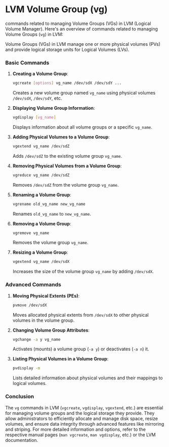# LVM Volume Group (vg) 

commands related to managing Volume Groups (VGs) in LVM (Logical Volume Manager). Here's an overview of commands related to managing Volume Groups (`vg`) in LVM:

Volume Groups (VGs) in LVM manage one or more physical volumes (PVs) and provide logical storage units for Logical Volumes (LVs).

### Basic Commands

1. **Creating a Volume Group**:
   ```bash
   vgcreate [options] vg_name /dev/sdX /dev/sdY ...
   ```
   Creates a new volume group named `vg_name` using physical volumes `/dev/sdX`, `/dev/sdY`, etc.

2. **Displaying Volume Group Information**:
   ```bash
   vgdisplay [vg_name]
   ```
   Displays information about all volume groups or a specific `vg_name`.

3. **Adding Physical Volumes to a Volume Group**:
   ```bash
   vgextend vg_name /dev/sdZ
   ```
   Adds `/dev/sdZ` to the existing volume group `vg_name`.

4. **Removing Physical Volumes from a Volume Group**:
   ```bash
   vgreduce vg_name /dev/sdZ
   ```
   Removes `/dev/sdZ` from the volume group `vg_name`.

5. **Renaming a Volume Group**:
   ```bash
   vgrename old_vg_name new_vg_name
   ```
   Renames `old_vg_name` to `new_vg_name`.

6. **Removing a Volume Group**:
   ```bash
   vgremove vg_name
   ```
   Removes the volume group `vg_name`.

7. **Resizing a Volume Group**:
   ```bash
   vgextend vg_name /dev/sdX
   ```
   Increases the size of the volume group `vg_name` by adding `/dev/sdX`.

### Advanced Commands

1. **Moving Physical Extents (PEs)**:
   ```bash
   pvmove /dev/sdX
   ```
   Moves allocated physical extents from `/dev/sdX` to other physical volumes in the volume group.

2. **Changing Volume Group Attributes**:
   ```bash
   vgchange -a y vg_name
   ```
   Activates (mounts) a volume group (`-a y`) or deactivates (`-a n`) it.

3. **Listing Physical Volumes in a Volume Group**:
   ```bash
   pvdisplay -m
   ```
   Lists detailed information about physical volumes and their mappings to logical volumes.

### Conclusion

The `vg` commands in LVM (`vgcreate`, `vgdisplay`, `vgextend`, etc.) are essential for managing volume groups and the logical storage they provide. They allow administrators to efficiently allocate and manage disk space, resize volumes, and ensure data integrity through advanced features like mirroring and striping. For more detailed information and options, refer to the respective manual pages (`man vgcreate`, `man vgdisplay`, etc.) or the LVM documentation.
